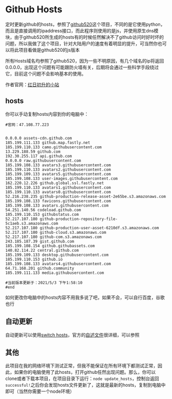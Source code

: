 # Github Hosts
定时更新github的hosts，参照了[github520](/521xueweihan/GitHub520)这个项目，不同的是它使用python，而且是直接调用的ipaddress接口，而此程序则使用的是js，并使用原生dns模块，由于github520所生成的hosts有的时候任然解决不了github访问时好时坏的问题，所以我做了这个项目，针对大陆用户的速度有着明显的提升，可当然你也可以将此项目看做是github520的js版本

所有Hosts域名均参照了github520，因为一些不明原因，有几个域名的ip将返回0.0.0.0，出现这个问题有可能跟防火墙有关，后期将会通过一些科学手段绕过它，目前这个问题不会影响基本的使用。

作者官网：[红日初升的小站](http://47.108.77.223)

## hosts

你可以手动复制hosts内容到你的电脑中：

```
#官网：47.108.77.223


0.0.0.0 assets-cdn.github.com
185.199.111.133 github.map.fastly.net
185.199.110.133 camo.githubusercontent.com
13.229.188.59 github.com
192.30.255.117 api.github.com
0.0.0.0 raw.githubusercontent.com
185.199.108.133 avatars3.githubusercontent.com
185.199.110.133 avatars2.githubusercontent.com
185.199.109.133 avatars5.githubusercontent.com
185.199.108.133 user-images.githubusercontent.com
162.220.12.226 github.global.ssl.fastly.net
185.199.110.133 avatars1.githubusercontent.com
185.199.110.133 avatars0.githubusercontent.com
52.216.238.235 github-production-release-asset-2e65be.s3.amazonaws.com
185.199.108.133 favicons.githubusercontent.com
185.199.108.133 avatars.githubusercontent.com
54.251.140.56 codeload.github.com
185.199.110.153 githubstatus.com
52.217.107.180 github-production-repository-file-5c1aeb.s3.amazonaws.com
52.217.107.180 github-production-user-asset-6210df.s3.amazonaws.com
52.217.107.180 github-cloud.s3.amazonaws.com
52.217.107.180 github-com.s3.amazonaws.com
243.185.187.39 gist.github.com
185.199.108.154 github.githubassets.com
140.82.114.22 central.github.com
185.199.109.133 desktop.githubusercontent.com
185.199.110.153 github.io
185.199.108.133 avatars4.githubusercontent.com
64.71.168.201 github.community
185.199.111.133 media.githubusercontent.com

#当前版本更新于：2021/5/3 下午1:58:10
#end
```

如何更改你电脑中的hosts内容不用我多说了吧，如果不会，可以自行百度，谷歌也行

## 自动更新

自动更新可以使用[switch hosts](/oldj/SwitchHosts)，官方的[自述文件](https://github.com/oldj/SwitchHosts#readme)很详细，可以参照

## 其他

此项目在我的网络环境下测试正常，但我不能保证在所有环境下都测试正常，因此，如果你的电脑使用了此hosts，打开github任然出现问题。那么，你可以clone或者下载本项目，在项目目录下运行：`node update_hosts`，控制台返回`successful!`之后你会发现hosts文件更新了，这就是最新的hosts，复制到电脑中即可（当然你需要一个node环境）

